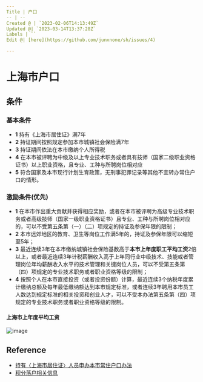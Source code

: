 ```yaml
---
Title | 户口
-- | --
Created @ | `2023-02-06T14:13:49Z`
Updated @| `2023-03-14T13:37:28Z`
Labels | ``
Edit @| [here](https://github.com/junxnone/sh/issues/4)

---
```

# 上海市户口

## 条件

### 基本条件
 
- **1** 持有《上海市居住证》满7年
- **2** 持证期间按照规定参加本市城镇社会保险满7年
- **3** 持证期间依法在本市缴纳个人所得税
- **4** 在本市被评聘为中级及以上专业技术职务或者具有技师（国家二级职业资格证书）以上职业资格，且专业、工种与所聘岗位相对应
- **5** 符合国家及本市现行计划生育政策，无刑事犯罪记录等其他不宜转办常住户口的情形。

### 激励条件(优先)

- **1** 在本市作出重大贡献并获得相应奖励，或者在本市被评聘为高级专业技术职务或者高级技师（国家一级职业资格证书）且专业、工种与所聘岗位相对应的，可以不受第五条第（一）（二）项规定的持证及参保年限的限制；
- **2** 本市远郊地区的教育、卫生等岗位工作满5年的，持证及参保年限可以缩短至5年；
- **3** 最近连续3年在本市缴纳城镇社会保险基数高于**本市上年度职工平均工资**2倍以上，或者最近连续3年计税薪酬收入高于上年同行业中级技术、技能或者管理岗位年均薪酬收入水平的技术管理和关键岗位人员，可以不受第五条第（四）项规定的专业技术职务或者职业资格等级的限制；
- **4** 按照个人在本市直接投资（或者投资份额）计算，最近连续3个纳税年度累计缴纳总额及每年最低缴纳额达到本市规定标准，或者连续3年聘用本市员工人数达到规定标准的相关投资和创业人才，可以不受本办法第五条第（四）项规定的专业技术职务或者职业资格等级的限制。

#### 上海市上年度平均工资

![image](https://user-images.githubusercontent.com/2216970/225015345-126f3f23-5576-49b2-80dc-dcd42175e204.png)


## Reference

- [持有〈上海市居住证〉人员申办本市常住户口办法](https://www.shanghai.gov.cn/nw44392/20200824/0001-44392_63445.html)
- [积分落户相关信息](http://new.zjtrain.cn/)
